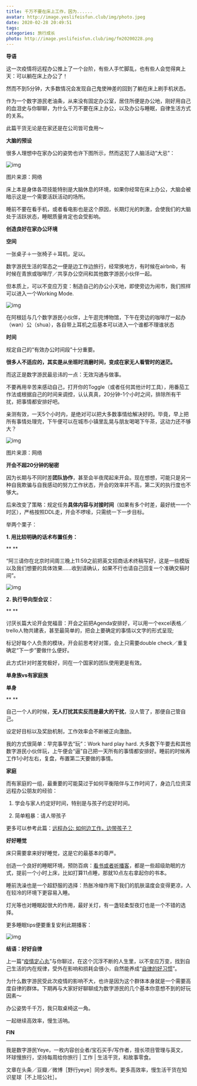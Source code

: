 ```yaml
---
title: 千万不要在床上工作，因为......
avatar: http://image.yeslifeisfun.club/img/photo.jpeg
date: 2020-02-28 20:49:51
tags:   
categories: 旅行成长
photo: http://image.yeslifeisfun.club/img/fm20200228.png
---
```


**导语**



这一次疫情将远程办公推上了一个台阶，有些人手忙脚乱，也有些人会觉得爽上天：可以躺在床上办公了！



然而不到5分钟，大多数情况会发现自己鬼使神差的回到了躺在床上刷手机状态。



作为一个数字游民老油条，从来没有固定办公室，居住所便是办公地，刚好用自己的血泪史与你聊聊，为什么千万不要在床上办公，以及办公与睡眠，自律生活方式的关系。



此篇干货无论是在家还是在公司皆可食用～





**大脑的预设**

 

很多人理想中在家办公的姿势也许下图所示，然而这犯了人脑活动“大忌”：



![img](http://image.yeslifeisfun.club/img/640-20200320134656084.jpeg)

 图片来源：网络



床上本是身体各项技能特别是大脑休息的环境，如果你经常在床上办公，大脑会被暗示这是一个需要活跃活动的场所。



睡前不要在看手机，或者看电影也是这个原因，长期灯光的刺激，会使我们的大脑处于活跃状态，睡眠质量肯定也会受影响。







**创造良好在家办公环境**

 

**空间**



一张桌子＋一张椅子＋耳机，足以。


数字游民生活的常态之一便是边工作边旅行，经常换地方，有时候在airbnb，有时候在青旅或咖啡厅／共享办公空间和其他数字游民小伙伴一起。



但本质上，可以不变应万变：制造自己的办公小天地，即使旁边为闹市，我们照样可以进入一个Working Mode.



![img](http://image.yeslifeisfun.club/img/640-20200320134700484.jpeg)

在阿根廷与几个数字游民小伙伴，上午逛完博物馆，下午在旁边的咖啡厅一起办（wan）公（shua），各自带上耳机之后基本可以进入一个谁都不理谁状态

 

**时间**



规定自己的“有效办公时间段”十分重要。



**很多人不适应的，其实是从坐班时消磨时间，变成在家无人看管时的迷茫。**



而这正是数字游民最忌讳的一点：无效沟通与做事。



不要再用辛苦来感动自己，打开你的Toggle（或者任何其他计时工具），用番茄工作法或根据自己的时间来调控，认认真真，20分钟-1个小时之间，排除所有干扰，把事情都安排好吧。



亲测有效，一天5个小时内，是绝对可以把大多数事情给解决好的。毕竟，早上把所有事情处理完，下午便可以在城市小镇里乱晃与朋友喝喝下午茶，这动力还不够大？



![img](http://image.yeslifeisfun.club/img/640-20200320134704970.jpeg)

 图片来源：网络

 

**开会不超20分钟的秘密**



因为长期与不同时差**团队协作**，甚至会半夜爬起来开会。现在想想，可能只是另一种自我欺骗与自我感动的努力工作状态，开会的效率并不高，第二天的执行度也不够大。



后来改变了策略：规定任务**具体内容与对接时间**（如果有多个时差，最好统一一个时区），严格按照DDL走，开会不啰嗦，只需统一下一步目标。





举两个栗子：



**1. 用比较明确的话术布置任务：**

**
**

“阿三请你在北京时间周三晚上11:59之前把英文招商话术终稿写好，这是一些模版以及我们想要的具体效果......收到请确认，如果不行也请自己回复一个准确交稿时间”。





![img](http://image.yeslifeisfun.club/img/640-20200320134709261.png)



**2. 执行导向型会议：**

**
**

讨厌长篇大论开会党福音：开会之前把Agenda安排好，可以用一个excel表格／trello人物共建表，甚至最简单的，把会上要确定的事情以文字的形式呈现;



标记好每个人负责的模块，开会前思考好对策，会上只需要double check／重复确定“下一步”要做什么便好。



此方式针对时差党极好，同在一个国家的团队使用更是有效。



**单身族vs有家庭族**



**单身**

**
**

自己一个人的时候，**无人打扰其实反而是最大的干扰**，没人管了，那便自己管自己。



设定好目标以及奖励机制，工作效率会不断被正向激励。


我的方式很简单：早完事早去“玩”：Work hard play hard. 大多数下午要去和其他数字游民小伙伴玩，上午便会“逼”自己把一天所有的事情都安排好。睡前的时候再工作1小时左右，复盘，布置第二天要做的事情。



**家庭**



而有家庭的一组，最重要的可能莫过于如何平衡陪伴与工作时间了，身边几位资深远程办公朋友的经验：



1. 学会与家人约定好时间，特别是与孩子约定好时间。

2. 简单粗暴：请人带孩子



更多可以参考此篇：[远程办公: 如何边工作，边带孩子？](https://mp.weixin.qq.com/s?__biz=MjM5MDA2MzMyNw==&mid=2447720199&idx=1&sn=832fda83c92c30c20372082630f4ab37&token=1409744595&lang=zh_CN&scene=21#wechat_redirect)





**好好睡觉**



床只需要拿来好好睡觉，这是它的最基本的尊严。



创造一个良好的睡眠环境，预防百病：[看书或者听播客](http://mp.weixin.qq.com/s?__biz=MzU4NjY5NjQxMw==&mid=2247484692&idx=1&sn=3d150d29f4835c91a19307e2db3cb80e&chksm=fdf616a6ca819fb0834250232b7cba063191253bf5318c897421ef1a681652d542f68d1faa65&scene=21#wechat_redirect)，都是一些超级助眠的方式，提前一个小时上床，比如打算11点睡，那就10点左右拿起你的书本。



睡前洗澡也是一个超舒服的选择：热胀冷缩作用下我们的肌肤温度会变得更凉，人在较冷的环境下更容易入睡。



灯光等也对睡眠起很大的作用，最好关灯，有一盏轻柔型夜灯也是一个不错的选择。

更多睡眠tips便要重复安利此期播客：





![img](http://image.yeslifeisfun.club/img/640-20200320134723973.jpeg)







**结语：好好自律**

 

上一篇“[疫情定心丸](http://mp.weixin.qq.com/s?__biz=MzU4NjY5NjQxMw==&mid=2247484726&idx=1&sn=caee5301694a362dd94f36bfca970fb9&chksm=fdf61684ca819f9240471449324357b585f3f4c99ccea55e30e2697a8763bcdb0b40046bcd02&scene=21#wechat_redirect)”与你聊过，在这个沉浮不断的人生里，以不变应万变，找到自己生活的内在规律，受外在影响和损耗会很小，自然能养成“[自律的好习惯](http://mp.weixin.qq.com/s?__biz=MzU4NjY5NjQxMw==&mid=2247484208&idx=1&sn=27119b45675a1605e793be97014a6656&chksm=fdf61082ca81999495f87a172ad60fec23f33280895436e244cd678b3acc4b4c6efe3a58aad6&scene=21#wechat_redirect)”。



为什么数字游民受此次疫情的影响不大，也许是因为这个群体本身就是一个需要高度自律的群体。下期再与大家好好聊聊成为数字游民的几个基本你意想不到的好玩因素～



办公姿势千千万，我只取桌椅这一角。



一起继续高效率，慢生活呐。





**FIN**





****

我是数字游民Yeye，一枚内容创业者/宝石买手/写作者，擅长项目管理与英文，环球慢旅行，坚持每周给你旅行 | 工作 | 生活干货，和故事零食。



文章在头条／豆瓣／微博［野行yeye］同步发布。更多高效率，慢生活干货在知识星球［不上班公社］。
